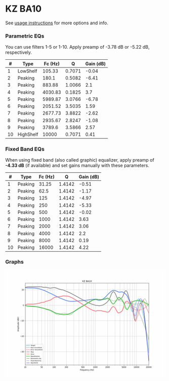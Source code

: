 # KZ BA10
See [usage instructions](https://github.com/jaakkopasanen/AutoEq#usage) for more options and info.

### Parametric EQs
You can use filters 1-5 or 1-10. Apply preamp of -3.78 dB or -5.22 dB, respectively.

|   # | Type      |   Fc (Hz) |      Q |   Gain (dB) |
|-----|-----------|-----------|--------|-------------|
|   1 | LowShelf  |    105.33 | 0.7071 |       -0.04 |
|   2 | Peaking   |    180.1  | 0.5082 |       -6.41 |
|   3 | Peaking   |    883.88 | 1.0066 |        2.1  |
|   4 | Peaking   |   4030.83 | 0.1825 |        3.7  |
|   5 | Peaking   |   5989.87 | 3.0766 |       -6.78 |
|   6 | Peaking   |   2051.52 | 3.5035 |        1.59 |
|   7 | Peaking   |   2677.73 | 3.8822 |       -2.62 |
|   8 | Peaking   |   2935.67 | 2.8247 |       -1.08 |
|   9 | Peaking   |   3789.6  | 3.5866 |        2.57 |
|  10 | HighShelf |  10000    | 0.7071 |        0.41 |

### Fixed Band EQs
When using fixed band (also called graphic) equalizer, apply preamp of **-4.33 dB** (if available) and set gains manually with these parameters.

|   # | Type    |   Fc (Hz) |      Q |   Gain (dB) |
|-----|---------|-----------|--------|-------------|
|   1 | Peaking |     31.25 | 1.4142 |       -0.51 |
|   2 | Peaking |     62.5  | 1.4142 |       -1.17 |
|   3 | Peaking |    125    | 1.4142 |       -4.97 |
|   4 | Peaking |    250    | 1.4142 |       -5.33 |
|   5 | Peaking |    500    | 1.4142 |       -0.02 |
|   6 | Peaking |   1000    | 1.4142 |        3.63 |
|   7 | Peaking |   2000    | 1.4142 |        3.06 |
|   8 | Peaking |   4000    | 1.4142 |        2.2  |
|   9 | Peaking |   8000    | 1.4142 |        0.19 |
|  10 | Peaking |  16000    | 1.4142 |        4.22 |

### Graphs
![](./KZ%20BA10.png)
